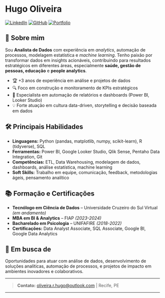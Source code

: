 # Hugo Oliveira

[![LinkedIn](https://img.shields.io/badge/LinkedIn-blue?logo=linkedin&logoColor=white)](https://linkedin.com/in/hugo-roberto-de-oliveira)
[![GitHub](https://img.shields.io/badge/GitHub-oligonauta-black?logo=github)](https://github.com/oligonauta)
[![Portfolio](https://img.shields.io/badge/Portfolio-Datacamp-green)](https://datacamp.com/portfolio/HugoOliveira)

## 👋 Sobre mim

Sou **Analista de Dados** com experiência em *analytics*, automação de processos, modelagem estatística e *machine learning*. Tenho paixão por transformar dados em insights acionáveis, contribuindo para resultados estratégicos em diferentes áreas, especialmente **saúde, gestão de pessoas, educação** e **people analytics**.

- 🏆 +3 anos de experiência em análise e projetos de dados
- 🔍 Foco em construção e monitoramento de KPIs estratégicos
- 🚀 Especialista em automação de relatórios e dashboards (Power BI, Looker Studio)
- 💡 Forte atuação em cultura data-driven, storytelling e decisão baseada em dados

## 🛠️ Principais Habilidades

- **Linguagens:** Python (pandas, matplotlib, numpy, scikit-learn), R (tidyverse), SQL
- **Ferramentas:** Power BI, Google Looker Studio, Qlik Sense, Pentaho Data Integration, Git
- **Competências:** ETL, Data Warehousing, modelagem de dados, dashboards, análise estatística, machine learning
- **Soft Skills:** Trabalho em equipe, comunicação, feedback, metodologias ágeis, pensamento analítico

## 📚 Formação e Certificações

- **Tecnólogo em Ciência de Dados** – Universidade Cruzeiro do Sul Virtual *(em andamento)*
- **MBA em BI & Analytics** – FIAP *(2023-2024)*
- **Bacharelado em Psicologia** – UNIFAFIRE *(2018-2022)*
- **Certificações:** Data Analyst Associate, SQL Associate, Google BI, Google Data Analytics

## 🌱 Em busca de

Oportunidades para atuar com análise de dados, desenvolvimento de soluções analíticas, automação de processos, e projetos de impacto em ambientes inovadores e colaborativos.

---

> **Contato:** oliveira.r.hugo@outlook.com | Recife, PE

---

<!--
Palavras-chave para recrutadores: Data Analyst, BI, Analytics, Python, Power BI, SQL, Machine Learning, Dashboards, ETL, Data Warehousing, Cultura Data-Driven, Automação, People Analytics, Storytelling, Saúde, Educação, Gestão de Pessoas, Google Data Analytics, Git, Qlik Sense, R, Metodologias Ágeis.
-->
